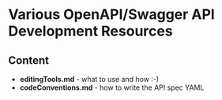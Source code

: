# Various OpenAPI/Swagger API Development Resources #
## Content ##
* **editingTools.md** - what to use and how :-)
* **codeConventions.md** - how to write the API spec YAML
